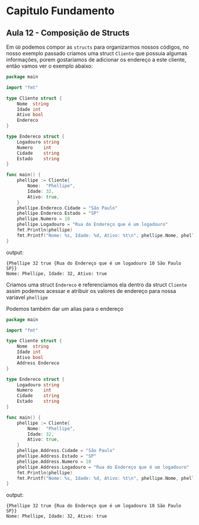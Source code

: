 # Capitulo Fundamento
## Aula 12 - Composição de Structs

Em `GO` podemos compor as `structs` para organizarmos nossos códigos, no nosso exemplo passado criamos uma struct `Cliente` que possuia algumas informações, porem gostariamos de adicionar os endereço a este cliente, então vamos ver o exemplo abaixo:

```go
package main

import "fmt"

type Cliente struct {
	Nome  string
	Idade int
	Ativo bool
	Endereco
}

type Endereco struct {
	Logadouro string
	Numero    int
	Cidade    string
	Estado    string
}

func main() {
	phellipe := Cliente{
		Nome:  "Phellipe",
		Idade: 32,
		Ativo: true,
	}
	phellipe.Endereco.Cidade = "São Paulo"
	phellipe.Endereco.Estado = "SP"
	phellipe.Numero = 10
	phellipe.Logadouro = "Rua do Endereço que é um logadouro"
	fmt.Println(phellipe)
	fmt.Printf("Nome: %s, Idade: %d, Ativo: %t\n", phellipe.Nome, phellipe.Idade, phellipe.Ativo)
}
```
output:
```shell
{Phellipe 32 true {Rua do Endereço que é um logadouro 10 São Paulo SP}}
Nome: Phellipe, Idade: 32, Ativo: true
```
Criamos uma struct `Endereco` e referenciamos ela dentro da struct `Cliente` assim podemos acessar e atribuir os valores de endereço para nossa variavel `phellipe`

Podemos também dar um alias para o endereço 

```go
package main

import "fmt"

type Cliente struct {
	Nome  string
	Idade int
	Ativo bool
	Address Endereco
}

type Endereco struct {
	Logadouro string
	Numero    int
	Cidade    string
	Estado    string
}

func main() {
	phellipe := Cliente{
		Nome:  "Phellipe",
		Idade: 32,
		Ativo: true,
	}
	phellipe.Address.Cidade = "São Paulo"
	phellipe.Address.Estado = "SP"
	phellipe.Address.Numero = 10
	phellipe.Address.Logadouro = "Rua do Endereço que é um logadouro"
	fmt.Println(phellipe)
	fmt.Printf("Nome: %s, Idade: %d, Ativo: %t\n", phellipe.Nome, phellipe.Idade, phellipe.Ativo)
}
```
output:
```shell
{Phellipe 32 true {Rua do Endereço que é um logadouro 10 São Paulo SP}}
Nome: Phellipe, Idade: 32, Ativo: true
```
